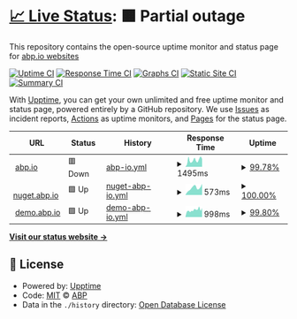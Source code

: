 # [📈 Live Status](https://abpframework.github.io/abpio-status): <!--live status--> **🟧 Partial outage**

This repository contains the open-source uptime monitor and status page for [abp.io websites](https://abp.io/)

[![Uptime CI](https://github.com/abpframework/abpio-status/workflows/Uptime%20CI/badge.svg)](https://github.com/abpframework/abpio-status/actions?query=workflow%3A%22Uptime+CI%22)
[![Response Time CI](https://github.com/abpframework/abpio-status/workflows/Response%20Time%20CI/badge.svg)](https://github.com/abpframework/abpio-status/actions?query=workflow%3A%22Response+Time+CI%22)
[![Graphs CI](https://github.com/abpframework/abpio-status/workflows/Graphs%20CI/badge.svg)](https://github.com/abpframework/abpio-status/actions?query=workflow%3A%22Graphs+CI%22)
[![Static Site CI](https://github.com/abpframework/abpio-status/workflows/Static%20Site%20CI/badge.svg)](https://github.com/abpframework/abpio-status/actions?query=workflow%3A%22Static+Site+CI%22)
[![Summary CI](https://github.com/abpframework/abpio-status/workflows/Summary%20CI/badge.svg)](https://github.com/abpframework/abpio-status/actions?query=workflow%3A%22Summary+CI%22)

With [Upptime](https://upptime.js.org), you can get your own unlimited and free uptime monitor and status page, powered entirely by a GitHub repository. We use [Issues](https://github.com/abpframework/abpio-status/issues) as incident reports, [Actions](https://github.com/abpframework/abpio-status/actions) as uptime monitors, and [Pages](https://abpframework.github.io/abpio-status) for the status page.

<!--start: status pages-->
<!-- This summary is generated by Upptime (https://github.com/upptime/upptime) -->
<!-- Do not edit this manually, your changes will be overwritten -->
<!-- prettier-ignore -->
| URL | Status | History | Response Time | Uptime |
| --- | ------ | ------- | ------------- | ------ |
| <img alt="" src="https://icons.duckduckgo.com/ip3/abp.io.ico" height="13"> [abp.io](https://abp.io/health-status) | 🟥 Down | [abp-io.yml](https://github.com/abpframework/abpio-status/commits/HEAD/history/abp-io.yml) | <details><summary><img alt="Response time graph" src="./graphs/abp-io/response-time-week.png" height="20"> 1495ms</summary><br><a href="https://status.abp.io/history/abp-io"><img alt="Response time 964" src="https://img.shields.io/endpoint?url=https%3A%2F%2Fraw.githubusercontent.com%2Fabpframework%2Fabpio-status%2FHEAD%2Fapi%2Fabp-io%2Fresponse-time.json"></a><br><a href="https://status.abp.io/history/abp-io"><img alt="24-hour response time 6718" src="https://img.shields.io/endpoint?url=https%3A%2F%2Fraw.githubusercontent.com%2Fabpframework%2Fabpio-status%2FHEAD%2Fapi%2Fabp-io%2Fresponse-time-day.json"></a><br><a href="https://status.abp.io/history/abp-io"><img alt="7-day response time 1495" src="https://img.shields.io/endpoint?url=https%3A%2F%2Fraw.githubusercontent.com%2Fabpframework%2Fabpio-status%2FHEAD%2Fapi%2Fabp-io%2Fresponse-time-week.json"></a><br><a href="https://status.abp.io/history/abp-io"><img alt="30-day response time 1230" src="https://img.shields.io/endpoint?url=https%3A%2F%2Fraw.githubusercontent.com%2Fabpframework%2Fabpio-status%2FHEAD%2Fapi%2Fabp-io%2Fresponse-time-month.json"></a><br><a href="https://status.abp.io/history/abp-io"><img alt="1-year response time 1036" src="https://img.shields.io/endpoint?url=https%3A%2F%2Fraw.githubusercontent.com%2Fabpframework%2Fabpio-status%2FHEAD%2Fapi%2Fabp-io%2Fresponse-time-year.json"></a></details> | <details><summary><a href="https://status.abp.io/history/abp-io">99.78%</a></summary><a href="https://status.abp.io/history/abp-io"><img alt="All-time uptime 99.88%" src="https://img.shields.io/endpoint?url=https%3A%2F%2Fraw.githubusercontent.com%2Fabpframework%2Fabpio-status%2FHEAD%2Fapi%2Fabp-io%2Fuptime.json"></a><br><a href="https://status.abp.io/history/abp-io"><img alt="24-hour uptime 99.89%" src="https://img.shields.io/endpoint?url=https%3A%2F%2Fraw.githubusercontent.com%2Fabpframework%2Fabpio-status%2FHEAD%2Fapi%2Fabp-io%2Fuptime-day.json"></a><br><a href="https://status.abp.io/history/abp-io"><img alt="7-day uptime 99.78%" src="https://img.shields.io/endpoint?url=https%3A%2F%2Fraw.githubusercontent.com%2Fabpframework%2Fabpio-status%2FHEAD%2Fapi%2Fabp-io%2Fuptime-week.json"></a><br><a href="https://status.abp.io/history/abp-io"><img alt="30-day uptime 99.75%" src="https://img.shields.io/endpoint?url=https%3A%2F%2Fraw.githubusercontent.com%2Fabpframework%2Fabpio-status%2FHEAD%2Fapi%2Fabp-io%2Fuptime-month.json"></a><br><a href="https://status.abp.io/history/abp-io"><img alt="1-year uptime 99.75%" src="https://img.shields.io/endpoint?url=https%3A%2F%2Fraw.githubusercontent.com%2Fabpframework%2Fabpio-status%2FHEAD%2Fapi%2Fabp-io%2Fuptime-year.json"></a></details>
| <img alt="" src="https://icons.duckduckgo.com/ip3/nuget.abp.io.ico" height="13"> [nuget.abp.io](https://nuget.abp.io/health-status) | 🟩 Up | [nuget-abp-io.yml](https://github.com/abpframework/abpio-status/commits/HEAD/history/nuget-abp-io.yml) | <details><summary><img alt="Response time graph" src="./graphs/nuget-abp-io/response-time-week.png" height="20"> 573ms</summary><br><a href="https://status.abp.io/history/nuget-abp-io"><img alt="Response time 990" src="https://img.shields.io/endpoint?url=https%3A%2F%2Fraw.githubusercontent.com%2Fabpframework%2Fabpio-status%2FHEAD%2Fapi%2Fnuget-abp-io%2Fresponse-time.json"></a><br><a href="https://status.abp.io/history/nuget-abp-io"><img alt="24-hour response time 889" src="https://img.shields.io/endpoint?url=https%3A%2F%2Fraw.githubusercontent.com%2Fabpframework%2Fabpio-status%2FHEAD%2Fapi%2Fnuget-abp-io%2Fresponse-time-day.json"></a><br><a href="https://status.abp.io/history/nuget-abp-io"><img alt="7-day response time 573" src="https://img.shields.io/endpoint?url=https%3A%2F%2Fraw.githubusercontent.com%2Fabpframework%2Fabpio-status%2FHEAD%2Fapi%2Fnuget-abp-io%2Fresponse-time-week.json"></a><br><a href="https://status.abp.io/history/nuget-abp-io"><img alt="30-day response time 743" src="https://img.shields.io/endpoint?url=https%3A%2F%2Fraw.githubusercontent.com%2Fabpframework%2Fabpio-status%2FHEAD%2Fapi%2Fnuget-abp-io%2Fresponse-time-month.json"></a><br><a href="https://status.abp.io/history/nuget-abp-io"><img alt="1-year response time 980" src="https://img.shields.io/endpoint?url=https%3A%2F%2Fraw.githubusercontent.com%2Fabpframework%2Fabpio-status%2FHEAD%2Fapi%2Fnuget-abp-io%2Fresponse-time-year.json"></a></details> | <details><summary><a href="https://status.abp.io/history/nuget-abp-io">100.00%</a></summary><a href="https://status.abp.io/history/nuget-abp-io"><img alt="All-time uptime 99.79%" src="https://img.shields.io/endpoint?url=https%3A%2F%2Fraw.githubusercontent.com%2Fabpframework%2Fabpio-status%2FHEAD%2Fapi%2Fnuget-abp-io%2Fuptime.json"></a><br><a href="https://status.abp.io/history/nuget-abp-io"><img alt="24-hour uptime 100.00%" src="https://img.shields.io/endpoint?url=https%3A%2F%2Fraw.githubusercontent.com%2Fabpframework%2Fabpio-status%2FHEAD%2Fapi%2Fnuget-abp-io%2Fuptime-day.json"></a><br><a href="https://status.abp.io/history/nuget-abp-io"><img alt="7-day uptime 100.00%" src="https://img.shields.io/endpoint?url=https%3A%2F%2Fraw.githubusercontent.com%2Fabpframework%2Fabpio-status%2FHEAD%2Fapi%2Fnuget-abp-io%2Fuptime-week.json"></a><br><a href="https://status.abp.io/history/nuget-abp-io"><img alt="30-day uptime 99.85%" src="https://img.shields.io/endpoint?url=https%3A%2F%2Fraw.githubusercontent.com%2Fabpframework%2Fabpio-status%2FHEAD%2Fapi%2Fnuget-abp-io%2Fuptime-month.json"></a><br><a href="https://status.abp.io/history/nuget-abp-io"><img alt="1-year uptime 99.64%" src="https://img.shields.io/endpoint?url=https%3A%2F%2Fraw.githubusercontent.com%2Fabpframework%2Fabpio-status%2FHEAD%2Fapi%2Fnuget-abp-io%2Fuptime-year.json"></a></details>
| <img alt="" src="https://icons.duckduckgo.com/ip3/demo.abp.io.ico" height="13"> [demo.abp.io](https://demo.abp.io/health-status) | 🟩 Up | [demo-abp-io.yml](https://github.com/abpframework/abpio-status/commits/HEAD/history/demo-abp-io.yml) | <details><summary><img alt="Response time graph" src="./graphs/demo-abp-io/response-time-week.png" height="20"> 998ms</summary><br><a href="https://status.abp.io/history/demo-abp-io"><img alt="Response time 1040" src="https://img.shields.io/endpoint?url=https%3A%2F%2Fraw.githubusercontent.com%2Fabpframework%2Fabpio-status%2FHEAD%2Fapi%2Fdemo-abp-io%2Fresponse-time.json"></a><br><a href="https://status.abp.io/history/demo-abp-io"><img alt="24-hour response time 1283" src="https://img.shields.io/endpoint?url=https%3A%2F%2Fraw.githubusercontent.com%2Fabpframework%2Fabpio-status%2FHEAD%2Fapi%2Fdemo-abp-io%2Fresponse-time-day.json"></a><br><a href="https://status.abp.io/history/demo-abp-io"><img alt="7-day response time 998" src="https://img.shields.io/endpoint?url=https%3A%2F%2Fraw.githubusercontent.com%2Fabpframework%2Fabpio-status%2FHEAD%2Fapi%2Fdemo-abp-io%2Fresponse-time-week.json"></a><br><a href="https://status.abp.io/history/demo-abp-io"><img alt="30-day response time 1195" src="https://img.shields.io/endpoint?url=https%3A%2F%2Fraw.githubusercontent.com%2Fabpframework%2Fabpio-status%2FHEAD%2Fapi%2Fdemo-abp-io%2Fresponse-time-month.json"></a><br><a href="https://status.abp.io/history/demo-abp-io"><img alt="1-year response time 1063" src="https://img.shields.io/endpoint?url=https%3A%2F%2Fraw.githubusercontent.com%2Fabpframework%2Fabpio-status%2FHEAD%2Fapi%2Fdemo-abp-io%2Fresponse-time-year.json"></a></details> | <details><summary><a href="https://status.abp.io/history/demo-abp-io">99.80%</a></summary><a href="https://status.abp.io/history/demo-abp-io"><img alt="All-time uptime 99.79%" src="https://img.shields.io/endpoint?url=https%3A%2F%2Fraw.githubusercontent.com%2Fabpframework%2Fabpio-status%2FHEAD%2Fapi%2Fdemo-abp-io%2Fuptime.json"></a><br><a href="https://status.abp.io/history/demo-abp-io"><img alt="24-hour uptime 100.00%" src="https://img.shields.io/endpoint?url=https%3A%2F%2Fraw.githubusercontent.com%2Fabpframework%2Fabpio-status%2FHEAD%2Fapi%2Fdemo-abp-io%2Fuptime-day.json"></a><br><a href="https://status.abp.io/history/demo-abp-io"><img alt="7-day uptime 99.80%" src="https://img.shields.io/endpoint?url=https%3A%2F%2Fraw.githubusercontent.com%2Fabpframework%2Fabpio-status%2FHEAD%2Fapi%2Fdemo-abp-io%2Fuptime-week.json"></a><br><a href="https://status.abp.io/history/demo-abp-io"><img alt="30-day uptime 99.82%" src="https://img.shields.io/endpoint?url=https%3A%2F%2Fraw.githubusercontent.com%2Fabpframework%2Fabpio-status%2FHEAD%2Fapi%2Fdemo-abp-io%2Fuptime-month.json"></a><br><a href="https://status.abp.io/history/demo-abp-io"><img alt="1-year uptime 99.77%" src="https://img.shields.io/endpoint?url=https%3A%2F%2Fraw.githubusercontent.com%2Fabpframework%2Fabpio-status%2FHEAD%2Fapi%2Fdemo-abp-io%2Fuptime-year.json"></a></details>

<!--end: status pages-->

[**Visit our status website →**](https://abpframework.github.io/abpio-status)

## 📄 License

- Powered by: [Upptime](https://github.com/upptime/upptime)
- Code: [MIT](./LICENSE) © [ABP](https://abp.io/)
- Data in the `./history` directory: [Open Database License](https://opendatacommons.org/licenses/odbl/1-0/)
